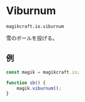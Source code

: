 
# Viburnum

`magikcraft.io.viburnum`

雪のボールを投げる。

## 例

```javascript
const magik = magikcraft.io;

function sb() {
    magik.viburnum();
}
```